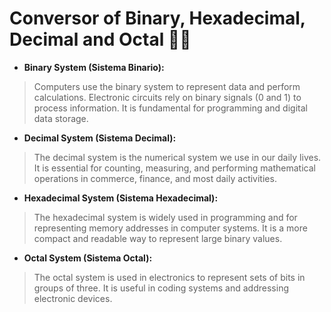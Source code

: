 <h1>Conversor of Binary, Hexadecimal, Decimal and Octal 👨‍💻</h1>

* __Binary System (Sistema Binario):__
> Computers use the binary system to represent data and perform calculations. Electronic circuits rely on binary signals (0 and 1) to process information. It is fundamental for programming and digital data storage.


* __Decimal System (Sistema Decimal):__
>  The decimal system is the numerical system we use in our daily lives. It is essential for counting, measuring, and performing mathematical operations in commerce, finance, and most daily activities.

* __Hexadecimal System (Sistema Hexadecimal):__
> The hexadecimal system is widely used in programming and for representing memory addresses in computer systems. It is a more compact and readable way to represent large binary values.

* __Octal System (Sistema Octal):__
> The octal system is used in electronics to represent sets of bits in groups of three. It is useful in coding systems and addressing electronic devices.
